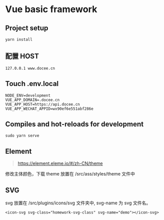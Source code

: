# Vue basic framework

## Project setup
```
yarn install
```

## 配置 HOST

```
127.0.0.1 www.docee.cn
```

## Touch .env.local

```
NODE_ENV=development
VUE_APP_DOMAIN=.docee.cn
VUE_APP_HOST=https://api.docee.cn
VUE_APP_WECHAT_APPID=wx90ef6e551abf286e
```

## Compiles and hot-reloads for development

```
sudo yarn serve
```

## Element
>https://element.eleme.io/#/zh-CN/theme

修改主体颜色，下载 theme 放置在 /src/ass/styles/theme 文件中

## SVG
svg 放置在 /src/plugins/icons/svg 文件夹中, svg-name 为 svg 文件名。

```
<icon-svg svg-class="homework-svg-class" svg-name="demo"></icon-svg>
```



